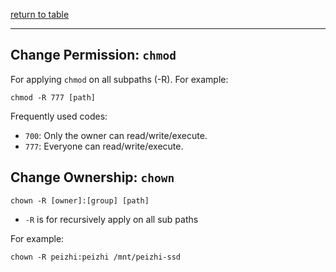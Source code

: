 [return to table](../README.md)

---

## Change Permission: ```chmod```

For applying ```chmod``` on all subpaths (-R). For example:
```
chmod -R 777 [path]
```

Frequently used codes:
- ```700```: Only the owner can read/write/execute.
- ```777```: Everyone can read/write/execute.

## Change Ownership: ```chown```

```
chown -R [owner]:[group] [path]
```
- ```-R``` is for recursively apply on all sub paths

For example:
```
chown -R peizhi:peizhi /mnt/peizhi-ssd
```

